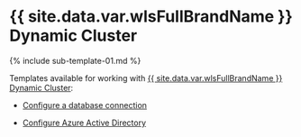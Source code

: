 # {{ site.data.var.wlsFullBrandName }} Dynamic Cluster

{% include sub-template-01.md %}

Templates available for working with [{{ site.data.var.wlsFullBrandName }} Dynamic Cluster](https://portal.azure.com/#create/oracle.20191021-arm-oraclelinux-wls-dynamic-cluster20191021-arm-oraclelinux-wls-dynamic-cluster):

* [Configure a database connection](dbTemplate.md)

* [Configure Azure Active Directory](aadNestedTemplate.md)

